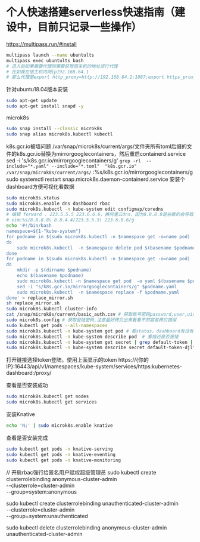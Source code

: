 # 个人快速搭建serverless快速指南（建设中，目前只记录一些操作）
https://multipass.run/#install
```sh
multipass launch --name ubuntults
multipass exec ubuntults bash
# 进入后如果需要代理则需要获取宿主机的地址进行代理
# 比如我在宿主机内网ip192.168.64.1
# 那么代理是export http_proxy=http://192.168.64.1:1087;export https_proxy=http://192.168.64.1:1087;
```

针对ubuntu18.04版本安装
```sh
sudo apt-get update
sudo apt-get install snapd -y
```

microk8s
```sh
sudo snap install --classic microk8s
sudo snap alias microk8s.kubectl kubectl
```
k8s.gcr.io被墙问题
/var/snap/microk8s/current/args/文件夹所有toml后缀的文件的k8s.gcr.io替换为mirrorgooglecontainers，然后重启containerd.service
sed -i 's/k8s.gcr.io/mirrorgooglecontainers/g' `grep -rl  --include="*.yaml" --include="*.toml"  "k8s.gcr.io"  /var/snap/microk8s/current/args/`
:%s/k8s.gcr.io/mirrorgooglecontainers/g
sudo systemctl restart snap.microk8s.daemon-containerd.service
安装个dashboard方便可视化看数据
```sh
sudo microk8s.status
sudo microk8s.enable dns dashboard rbac
sudo microk8s.kubectl -n kube-system edit configmap/coredns 
# 编辑 forward . 223.5.5.5 223.6.6.6，换阿里云dns，因为8.8.8.8是谷歌的会导致无法访问
# vim:%s/8.8.8.8\ 8.8.4.4/223.5.5.5\ 223.6.6.6/g
echo '#!/bin/bash
namespace=${1-"kube-system"}
for podname in $(sudo microk8s.kubectl -n $namespace get -o=name pod)
do
    sudo microk8s.kubectl  -n $namespace delete pod $(basename $podname)
done
for podname in $(sudo microk8s.kubectl -n $namespace get -o=name pod)
do
    mkdir -p $(dirname $podname)
    echo $(basename $podname)
    sudo microk8s.kubectl -n $namespace get pod  -o yaml $(basename $podname) > $podname.yaml
    sed -i "s/k8s.gcr.io/mirrorgooglecontainers/g" $podname.yaml
    sudo microk8s.kubectl  -n $namespace replace -f $podname.yaml
done' > replace_mirror.sh
sh replace_mirror.sh
sudo microk8s.kubectl cluster-info
cat /snap/microk8s/current/basic_auth.csv # 获取账号密码password,user,uid,"group1,group2,group3"
sudo microk8s.config # 获取登陆密码,注意最好拷贝出来看看不然容易拷贝错误
sudo kubectl get pods --all-namespaces
sudo microk8s.kubectl -n kube-system get pod # 看status，dashboard有没有正常启动
sudo microk8s.kubectl -n kube-system describe pod  # 看描述是否报错
sudo microk8s.kubectl -n kube-system get secret | grep default-token | cut -d " " -f1 # 获取token
sudo microk8s.kubectl -n kube-system describe secret default-token-djlf8 # default-token-djlf8是从上条命令获取的，每个人不一样
```
打开链接选择token登陆，使用上面显示的token
https://{你的IP}:16443/api/v1/namespaces/kube-system/services/https:kubernetes-dashboard:/proxy/


查看是否安装成功
```sh
sudo microk8s.kubectl get nodes
sudo microk8s.kubectl get services
```
安装Knative
```sh
echo 'N;' | sudo microk8s.enable knative
```
查看是否安装完成
```sh
sudo kubectl get pods -n knative-serving
sudo kubectl get pods -n knative-eventing
sudo kubectl get pods -n knative-monitoring
```
// 开启rbac强行给匿名用户赋权超级管理员
  sudo kubectl create clusterrolebinding anonymous-cluster-admin \
  --clusterrole=cluster-admin \
  --group=system:anonymous

  sudo kubectl create clusterrolebinding unauthenticated-cluster-admin \
  --clusterrole=cluster-admin \
  --group=system:unauthenticated

  sudo kubectl delete clusterrolebinding anonymous-cluster-admin unauthenticated-cluster-admin